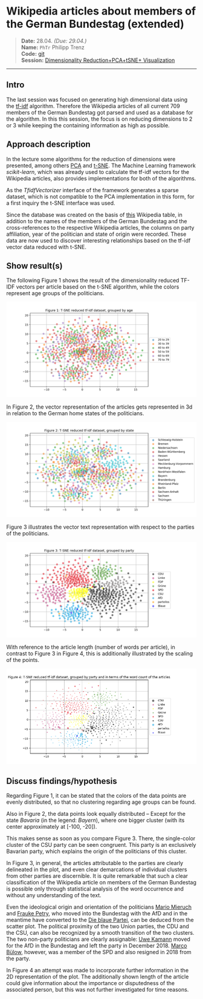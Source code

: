 # Wikipedia articles about members of the German Bundestag (extended)

> **Date:** 28.04. *(Due: 29.04.)*  
> **Name:** `PhTr` Philipp Trenz  
> **Code:** [git](https://github.com/philipptrenz/Text-Visualisation-in-Practice/tree/master/03_dimension_reduction)  
> **Session:** [Dimensionality Reduction+PCA+tSNE+ Visualization](../index)

----

## Intro

The last session was focused on generating high dimensional data using the [tf-idf](https://en.wikipedia.org/wiki/Tf–idf) algorithm. Therefore the Wikipedia articles of all current 709 members of the German Bundestag got parsed and used as a database for the algorithm. In this this session, the focus is on reducing dimensions to 2 or 3 while keeping the containing information as high as possible. 

## Approach description

In the lecture some algorithms for the reduction of dimensions were presented, among others [PCA](https://en.wikipedia.org/wiki/Principal_component_analysis) and [t-SNE](https://en.wikipedia.org/wiki/T-distributed_stochastic_neighbor_embedding). The Machine Learning framework _scikit-learn_, which was already used to calculate the tf-idf vectors for the Wikipedia articles, also provides implementations for both of the algorithms. 

As the _TfidfVectorizer_ interface of the framework generates a sparse dataset, which is not compatible to the PCA implementation in this form, for a first inquiry the t-SNE interface was used.

Since the database was created on the basis of [this](https://de.wikipedia.org/wiki/Liste_der_Mitglieder_des_Deutschen_Bundestages_(19._Wahlperiode)#Abgeordnete) Wikipedia table, in addition to the names of the members of the German Bundestag and the cross-references to the respective Wikipedia articles, the columns on party affiliation, year of the politician and state of origin were recorded. These data are now used to discover interesting relationships based on the tf-idf vector data reduced with t-SNE.

## Show result(s)

The following Figure 1 shows the result of the dimensionality reduced TF-IDF vectors per article based on the t-SNE algorithm, while the colors represent age groups of the politicians. 

![Figure 1](img/fig1_tsne_plot_per_age.png)

In Figure 2, the vector representation of the articles gets represented in 3d in relation to the German home states of the politicians.

![Figure 2](img/fig2_tsne_plot_per_state.png)

Figure 3 illustrates the vector text representation with respect to the parties of the politicians.

![Figure 3](img/fig3_tsne_plot_per_party.png)

With reference to the article length (number of words per article), in contrast to Figure 3 in Figure 4, this is additionally illustrated by the scaling of the points.

![Figure 4](img/fig4_tsne_plot_per_party_with_article_size.png)

## Discuss findings/hypothesis

Regarding Figure 1, it can be stated that the colors of the data points are evenly distributed, so that no clustering regarding age groups can be found. 

Also in Figure 2, the data points look equally distributed – Except for the state _Bavaria_ (in the legend: _Bayern_), where one bigger cluster (with its center approximately at \[-100, -20\]). 

This makes sense as soon as you compare Figure 3. There, the single-color cluster of the CSU party can be seen congruent. This party is an exclusively Bavarian party, which explains the origin of the politicians of this cluster.

In Figure 3, in general, the articles attributable to the parties are clearly delineated in the plot, and even clear demarcations of individual clusters from other parties are discernible. It is quite remarkable that such a clear classification of the Wikipedia article on members of the German Bundestag is possible only through statistical analysis of the word occurrence and without any understanding of the text.

Even the ideological origin and orientation of the politicians [Mario Mieruch](https://de.wikipedia.org/wiki/Mario_Mieruch) and [Frauke Petry](https://de.wikipedia.org/wiki/Frauke_Petry), who moved into the Bundestag with the AfD and in the meantime have converted to the [Die blaue Partei](https://de.wikipedia.org/wiki/Die_blaue_Partei), can be deduced from the scatter plot. The political proximity of the two Union parties, the CDU and the CSU, can also be recognized by a smooth transition of the two clusters. The two non-party politicians are clearly assignable: [Uwe Kamann](https://de.wikipedia.org/wiki/Uwe_Kamann) moved for the AfD in the Bundestag and left the party in December 2018. [Marco Bülow](https://de.wikipedia.org/wiki/Marco_Bülow), however, was a member of the SPD and also resigned in 2018 from the party.

In Figure 4 an attempt was made to incorporate further information in the 2D representation of the plot. The additionally shown length of the article could give information about the importance or disputedness of the associated person, but this was not further investigated for time reasons.
